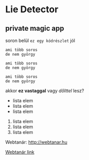 # Lie Detector

## private magic app

soron belül `ez egy kódrészlet` jól

```kód blokk
ami több soros
de nem györgy
```

```kód blokk
ami több soros
de nem györgy
```

```kód blokk
ami több soros
de nem györgy
```

akkor **ez vastaggal** vagy *dőlttel* lesz?

- lista elem
- lista elem
- lista elem

1. lista elem
2. lista elem
3. lista elem

Webtanár: http://webtanar.hu

[Webtanár link](http://webtanar.hu)




